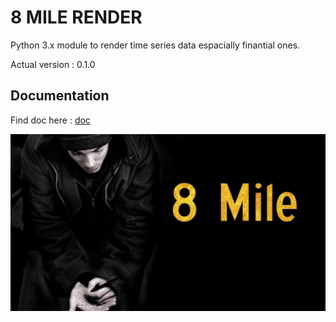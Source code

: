 # 8 MILE RENDER

Python 3.x module to render time series data espacially finantial ones.

Actual version : 0.1.0

## Documentation

Find doc here : [doc](https://google.com)


![](img/8mile.jpg)